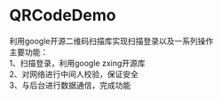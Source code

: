 # QRCodeDemo
利用google开源二维码扫描库实现扫描登录以及一系列操作                                                        
主要功能：                                                                                       
1、扫描登录，利用google zxing开源库                                                              
2、对网络进行中间人校验，保证安全                                                                         
3、与后台进行数据通信，完成功能
